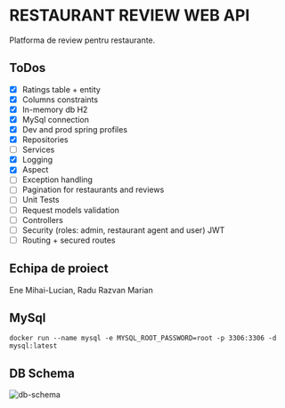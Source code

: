# RESTAURANT REVIEW WEB API

Platforma de review pentru restaurante.

## ToDos

- [X] Ratings table + entity
- [X] Columns constraints
- [X] In-memory db H2
- [X] MySql connection
- [X] Dev and prod spring profiles
- [X] Repositories
- [ ] Services
- [X] Logging
- [X] Aspect
- [ ] Exception handling
- [ ] Pagination for restaurants and reviews
- [ ] Unit Tests
- [ ] Request models validation
- [ ] Controllers
- [ ] Security (roles: admin, restaurant agent and user) JWT
- [ ] Routing + secured routes

## Echipa de proiect

Ene Mihai-Lucian, Radu Razvan Marian

## MySql

```docker
docker run --name mysql -e MYSQL_ROOT_PASSWORD=root -p 3306:3306 -d mysql:latest
```

## DB Schema

![db-schema](https://raw.githubusercontent.com/rrady/spring-restaurant-review-api/master/db-schema.png)
